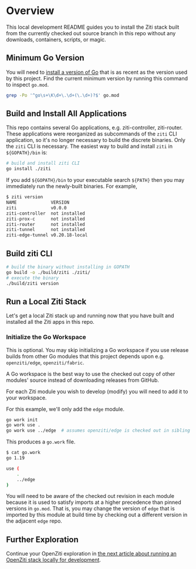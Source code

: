 # Overview

This local development README guides you to install the Ziti stack built from the currently checked out source branch in this repo without any downloads, containers, scripts, or magic.

## Minimum Go Version

You will need to [install a version of Go](https://go.dev/) that is as recent as the version used by this project. Find the current minimum version by running this command to inspect `go.mod`.

```bash
grep -Po '^go\s+\K\d+\.\d+(\.\d+)?$' go.mod
```

## Build and Install All Applications

This repo contains several Go applications, e.g. ziti-controller, ziti-router. These applications were reorganized as subcommands of the `ziti` CLI application, so it's no longer necessary to build the discrete binaries. Only the `ziti` CLI is necessary. The easiest way to build and install `ziti` in `${GOPATH}/bin` is:

```bash
# build and install ziti CLI
go install ./ziti
```

If you add `${GOPATH}/bin` to your executable search `${PATH}` then you may immediately run the newly-built binaries. For example,

```bash
$ ziti version
NAME             VERSION
ziti             v0.0.0
ziti-controller  not installed
ziti-prox-c      not installed
ziti-router      not installed
ziti-tunnel      not installed
ziti-edge-tunnel v0.20.18-local
```

## Build ziti CLI

```bash
# build the binary without installing in GOPATH
go build -o ./build/ziti ./ziti/
# execute the binary
./build/ziti version
```

## Run a Local Ziti Stack

Let's get a local Ziti stack up and running now that you have built and installed all the Ziti apps in this repo.

### Initialize the Go Workspace

This is optional. You may skip initializing a Go workspace if you use release builds from other Go modules that this project depends upon e.g. `openziti/edge`, `openziti/fabric`.

A Go workspace is the best way to use the checked out copy of other modules' source instead of downloading releases from GitHub.

For each Ziti module you wish to develop (modify) you will need to add it to your workspace.

For this example, we'll only add the `edge` module.

```bash
go work init
go work use .
go work use ../edge  # assumes openziti/edge is checked out in sibling dir "edge"
```

This produces a `go.work` file.

```bash
$ cat go.work
go 1.19

use (
    .
    ../edge
)
```

You will need to be aware of the checked out revision in each module because it is used to satisfy imports at a higher precedence than pinned versions in `go.mod`. That is, you may change the version of `edge` that is imported by this module at build time by checking out a different version in the adjacent `edge` repo.

## Further Exploration

Continue your OpenZiti exploration in [the next article about running an OpenZiti stack locally for development](./003-local-deploy.md).

